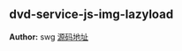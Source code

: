 <a name="module_dvd-service-js-img-lazyload"></a>

## dvd-service-js-img-lazyload
**Author:** swg [源码地址](http://gitlab.rd.vyohui.com/FE-Service/dvd-service-js-img-lazyload.git)  
